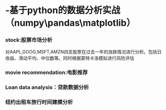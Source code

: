# -基于python的数据分析实战（numpy\pandas\matplotlib）

### stock:股票市场分析
对AAPL,GOOG,MSFT,AMZN四支股票在过去一年的涨跌情况进行分析。包括日收益、滑动平均、中位数等。同时根据蒙特卡洛模拟进行风险评估

### movie recommendation:电影推荐
### Loan data analysis：贷款数据分析
### 纽约出租车旅行时间建模分析
